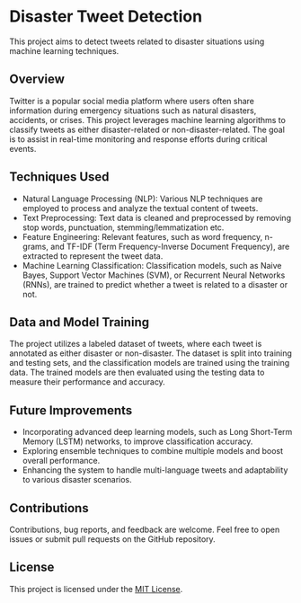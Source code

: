 # Disaster Tweet Detection

This project aims to detect tweets related to disaster situations using machine learning techniques.

## Overview

Twitter is a popular social media platform where users often share information during emergency situations such as natural disasters, accidents, or crises. This project leverages machine learning algorithms to classify tweets as either disaster-related or non-disaster-related. The goal is to assist in real-time monitoring and response efforts during critical events.

## Techniques Used

- Natural Language Processing (NLP): Various NLP techniques are employed to process and analyze the textual content of tweets.
- Text Preprocessing: Text data is cleaned and preprocessed by removing stop words, punctuation, stemming/lemmatization etc.
- Feature Engineering: Relevant features, such as word frequency, n-grams, and TF-IDF (Term Frequency-Inverse Document Frequency), are extracted to represent the tweet data.
- Machine Learning Classification: Classification models, such as Naive Bayes, Support Vector Machines (SVM), or Recurrent Neural Networks (RNNs), are trained to predict whether a tweet is related to a disaster or not.

## Data and Model Training

The project utilizes a labeled dataset of tweets, where each tweet is annotated as either disaster or non-disaster. The dataset is split into training and testing sets, and the classification models are trained using the training data. The trained models are then evaluated using the testing data to measure their performance and accuracy.


## Future Improvements

- Incorporating advanced deep learning models, such as Long Short-Term Memory (LSTM) networks, to improve classification accuracy.
- Exploring ensemble techniques to combine multiple models and boost overall performance.
- Enhancing the system to handle multi-language tweets and adaptability to various disaster scenarios.

## Contributions

Contributions, bug reports, and feedback are welcome. Feel free to open issues or submit pull requests on the GitHub repository.

## License

This project is licensed under the [MIT License](https://opensource.org/licenses/MIT).
